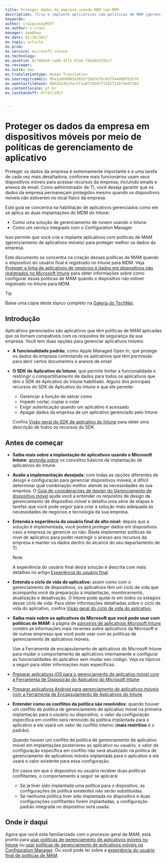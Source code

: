 ```yaml
---
title: Proteger dados da empresa usando MAM com MDM
description: "Crie e implante aplicativos com políticas de MAM (gerenciamento de aplicativos móveis) para proteger melhor os dados da empresa."
keywords: 
author: craigcaseyMSFT
ms.author: v-craic
manager: swadhwa
ms.date: 01/10/2017
ms.topic: article
ms.prod: 
ms.service: microsoft-intune
ms.technology: 
ms.assetid: 6c7088a9-ca88-4ff2-97a6-f842691fd3c7
ms.reviewer: 
ms.suite: ems
ms.translationtype: Human Translation
ms.sourcegitcommit: 0be1ad609016303572b67676c03f544d88fb5576
ms.openlocfilehash: 88625a3bc5ac5f1a877650f73185721674e0f28d
ms.contentlocale: pt-br
ms.lasthandoff: 07/07/2017


---
```


# <a name="protect-company-data-on-mobile-devices-through-app-management-policies"></a>Proteger os dados da empresa em dispositivos móveis por meio de políticas de gerenciamento de aplicativo
Proteger os dados da empresa é extremamente importante e é uma tarefa de cada vez mais desafiadora, conforme mais funcionários usam seus dispositivos móveis para acessar recursos da empresa, incluindo emails e anexos de email. Como administrador de TI, você deseja garantir que os dados da empresa permaneçam protegidos mesmo quando os dispositivos móveis não estiverem no local físico da empresa.

Este guia se concentra na habilitação de aplicativos gerenciados como ele se aplica às duas implantações do MDM do Intune:

- Como uma solução de gerenciamento de nuvem usando o Intune
- Como um serviço integrado com o Configuration Manager

Isso permite que você crie e implante aplicativos com políticas de MAM (gerenciamento de aplicativos móveis) para proteger melhor os dados da empresa.

Este documento se concentra na criação dessas políticas de MAM quando o dispositivo do usuário final é registrado no Intune para MDM. Veja [Proteger a linha de aplicativos de negócios e dados em dispositivos não registrados no Microsoft Intune](https://docs.microsoft.com/intune/deploy-use/protect-line-of-business-apps-and-data-on-devices-not-enrolled-in-microsoft-intune) para obter informações sobre como configurar essas políticas de MAM quando o dispositivo não estiver registrado no Intune para MDM.

> [!TIP]
> Baixe uma cópia deste tópico completo na [Galeria do TechNet](https://gallery.technet.microsoft.com/Protect-Company-Data-on-d972f4f4/file/154240/1/Protect%20Company%20Data%20on%20Mobile%20Devices%20through%20Application%20Management%20Policies.pdf).

## <a name="introduction"></a>Introdução
Aplicativos gerenciados são aplicativos que têm políticas de MAM aplicadas que os tornam compatíveis com os requisitos de segurança da sua empresa. Você tem duas opções para gerenciar aplicativos móveis:
- **A funcionalidade padrão**, como Apple Managed Open In, que protege os dados da empresa controlando os aplicativos que têm permissão para abrir certos documentos e anexos de email
- **O SDK de Aplicativo do Intune**, que permite limitar a funcionalidade e restringir o compartilhamento de dados para todos os aplicativos que têm o SDK de Aplicativo do Intune habilitado. Alguns dos principais recursos do SDK de Aplicativo do Intune é que ele permite:
  - Gerenciar a função de salvar como
  - Impedir cortar, copiar e colar
  - Exigir autenticação quando um aplicativo é acessado
  - Apagar dados da empresa de um aplicativo gerenciado pelo Intune

  Confira [Visão geral do SDK de aplicativo do Intune](https://docs.microsoft.com/intune/develop/intune-app-sdk) para obter uma descrição de todos os recursos do SDK.

## <a name="before-you-begin"></a>Antes de começar
- **Saiba mais sobre a implantação de aplicativos usando o Microsoft Intune:**  [aprenda sobre](https://docs.microsoft.com/intune/understand-explore/get-started-with-a-30-day-trial-of-microsoft-intune) os conceitos básicos da implantação de aplicativos do Intune.

- **Avalie a implementação desejada:** com todas as opções diferentes de design e configuração para gerenciar dispositivos móveis, é difícil determinar qual combinação melhor atende às necessidades da sua empresa. O [Guia de considerações de design do Gerenciamento de dispositivo móvel](https://docs.microsoft.com/enterprise-mobility/Solutions/mdm-design-considerations-guide) ajuda você a entender os requisitos de design de gerenciamento de dispositivo móvel e detalha uma série de etapas e tarefas que você pode seguir para criar a solução mais adequada às necessidades de negócios e tecnologia da sua empresa.
- **Entenda a experiência do usuário final de alto nível:** depois que a solução é implementada, você poderá proteger dados em dispositivos caso a empresa os gerencie ou não. Basta implementar políticas de nível de aplicativo para poder restringir o acesso aos recursos da empresa e manter os dados dentro do alcance do seu departamento de TI.

   > [!NOTE]
   > A experiência do usuário final desta solução é descrita com mais detalhes no artigo [Experiência do usuário final](end-user-experience-mam.md).

- **Entenda o ciclo de vida do aplicativo:** assim como com o gerenciamento de dispositivos, os aplicativos têm um ciclo de vida que acompanha você da preparação à implantação, monitoramento, atualização e desativação. O Intune pode ajudá-lo em todos os estágios desse ciclo de vida. Para obter informações detalhadas sobre o ciclo de vida do aplicativo, confira [Visão geral do ciclo de vida do aplicativo](https://docs.microsoft.com/intune/deploy-use/overview-of-app-lifecycle-in-microsoft-intune).
- **Saiba mais sobre os aplicativos da Microsoft que você pode usar com políticas de MAM:** a página de [parceiros de aplicativos Microsoft Intune](https://www.microsoft.com/en-us/cloud-platform/microsoft-intune-partners) contém as informações mais recentes sobre aplicativos da Microsoft e de outras empresas que você pode usar com as políticas de gerenciamento de aplicativos móveis.

  Use a Ferramenta de encapsulamento de aplicativos do Microsoft Intune para mudar o comportamento de aplicativos internamente e configurar as funcionalidades do aplicativo sem mudar seu código. Veja os tópicos a seguir para obter informações mais específicas:
 - [Preparar aplicativos iOS para o gerenciamento de aplicativo móvel com a Ferramenta de Disposição do Aplicativo do Microsoft Intune](https://docs.microsoft.com/intune/deploy-use/prepare-ios-apps-for-mobile-application-management-with-the-microsoft-intune-app-wrapping-tool)
 - [Preparar aplicativos Android para gerenciamento de aplicativos móveis com a Ferramenta de Encapsulamento de Aplicativos do Intune](https://docs.microsoft.com/intune/deploy-use/prepare-android-apps-for-mobile-application-management-with-the-microsoft-intune-app-wrapping-tool)

- **Entender como os conflitos da política são resolvidos:** quando houver um conflito de política de gerenciamento de aplicativo móvel na primeira implantação para o usuário ou dispositivo, o valor da configuração específica em conflito será removido da política implantada para o aplicativo e ele usará um valor de conflito interno (**mais restritivo** é o padrão).

  Quando houver um conflito de política de gerenciamento de aplicativo móvel em implantações posteriores ao aplicativo ou usuário, o valor da configuração específica em conflito não será atualizado na política de gerenciamento de aplicativos móveis implantada para o aplicativo e ele usará o valor existente para essa configuração.

  Em casos em que o dispositivo ou usuário receber duas políticas conflitantes, o comportamento a seguir se aplicará:
  - Se já tiver sido implantada uma política para o dispositivo, as configurações de política existentes não serão substituídas.
  - Se nenhuma política tiver sido implantada no dispositivo e duas configurações conflitantes forem implantadas, a configuração padrão integrada no dispositivo será usada.

## <a name="where-to-go-from-here"></a>Onde ir daqui
Agora que você está familiarizado com o processo geral de MAM, está pronto para [usar políticas de gerenciamento de aplicativos móveis no Intune](mam-intune.md) ou [usar políticas de gerenciamento de aplicativos móveis no Configuration Manager](mam-configmgr.md). Ou você pode ler sobre a [experiência do usuário final de políticas de MAM](end-user-experience-mam.md).

